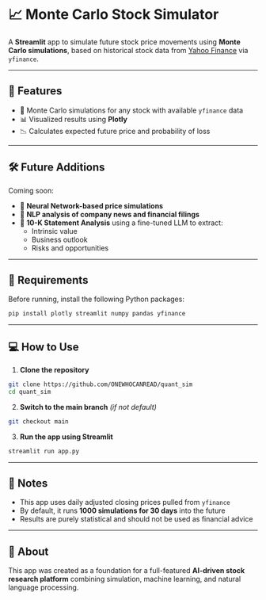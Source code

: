 # 📈 Monte Carlo Stock Simulator

A **Streamlit** app to simulate future stock price movements using **Monte Carlo simulations**, based on historical stock data from [Yahoo Finance](https://finance.yahoo.com/) via `yfinance`.

---

## 🚀 Features

- 🎲 Monte Carlo simulations for any stock with available `yfinance` data
- 📊 Visualized results using **Plotly**
- 📉 Calculates expected future price and probability of loss

---

## 🛠️ Future Additions

Coming soon:

- 🧠 **Neural Network-based price simulations**
- 🗾 **NLP analysis of company news and financial filings**
- 📄 **10-K Statement Analysis** using a fine-tuned LLM to extract:
  - Intrinsic value
  - Business outlook
  - Risks and opportunities

---

## 🧪 Requirements

Before running, install the following Python packages:

```bash
pip install plotly streamlit numpy pandas yfinance
```

---

## 💻 How to Use

1. **Clone the repository**

```bash
git clone https://github.com/ONEWHOCANREAD/quant_sim
cd quant_sim
```

2. **Switch to the main branch** *(if not default)*

```bash
git checkout main
```

3. **Run the app using Streamlit**

```bash
streamlit run app.py
```

---

## 📌 Notes

- This app uses daily adjusted closing prices pulled from `yfinance`
- By default, it runs **1000 simulations for 30 days** into the future
- Results are purely statistical and should not be used as financial advice

---

## 🧠 About

This app was created as a foundation for a full-featured **AI-driven stock research platform** combining simulation, machine learning, and natural language processing.

